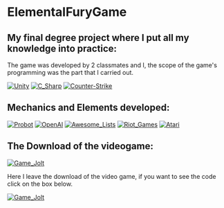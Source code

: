 # ElementalFuryGame
## My final degree project where I put all my knowledge into practice:

The game was developed by 2 classmates and I, the scope of the game's programming was the part that I carried out.

[![Unity](https://img.shields.io/badge/Unity-000000?style=for-the-badge&logo=Unity&logoColor=white&labelColor=101010)]()
[![C_Sharp](https://img.shields.io/badge/Coding-239120?style=for-the-badge&logo=C-Sharp&logoColor=blueviolet&labelColor=101010)]()
[![Counter-Strike](https://img.shields.io/badge/FPS-000000?style=for-the-badge&logo=Counter-Strike&logoColor=white&labelColor=101010)]()

## Mechanics and Elements developed:

[![Probot](https://img.shields.io/badge/IA-00B0D8?style=for-the-badge&logo=Probot&logoColor=white&labelColor=101010)]()
[![OpenAI](https://img.shields.io/badge/VFX_Shaders-412991?style=for-the-badge&logo=OpenAI&logoColor=white&labelColor=101010)]()
[![Awesome_Lists](https://img.shields.io/badge/variety_shots-FC60A8?style=for-the-badge&logo=Awesome-Lists&logoColor=white&labelColor=101010)]()
[![Riot_Games](https://img.shields.io/badge/MotionControll_Skills-D32936?style=for-the-badge&logo=Riot-Games&logoColor=white&labelColor=101010)]()
[![Atari](https://img.shields.io/badge/Hud_Ui-E4202E?style=for-the-badge&logo=Atari&logoColor=white&labelColor=101010)]()

## The Download of the videogame:

[![Game_Jolt](https://img.shields.io/badge/Click_To_Download_The_Game-CCFF00?style=for-the-badge&logo=Game-Jolt&logoColor=white&labelColor=101010)](https://drive.google.com/file/d/1OsYMD3ABLi0mIHZOKY7Kxrz201c2I7t2/view)

Here I leave the download of the video game, if you want to see the code click on the box below.

[![Game_Jolt](https://img.shields.io/badge/Click_To_SeeTheCode_-CCFF00?style=for-the-badge&logo=Game-Jolt&logoColor=white&labelColor=101010)](https://github.com/dana7677/ElementalFuryCode/tree/master)

